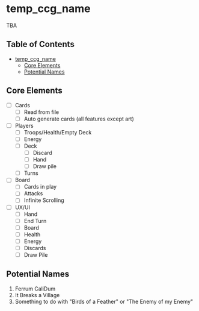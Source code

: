 # temp_ccg_name

TBA

## Table of Contents <!-- omit from toc -->

- [temp\_ccg\_name](#temp_ccg_name)
  - [Core Elements](#core-elements)
  - [Potential Names](#potential-names)

## Core Elements

- [ ] Cards
  - [ ] Read from file
  - [ ] Auto generate cards (all features except art)
- [ ] Players
  - [ ] Troops/Health/Empty Deck
  - [ ] Energy
  - [ ] Deck
    - [ ] Discard
    - [ ] Hand
    - [ ] Draw pile
  - [ ] Turns
- [ ] Board
  - [ ] Cards in play
  - [ ] Attacks
  - [ ] Infinite Scrolling
- [ ] UX/UI
  - [ ] Hand
  - [ ] End Turn
  - [ ] Board
  - [ ] Health
  - [ ] Energy
  - [ ] Discards
  - [ ] Draw Pile

## Potential Names

1. Ferrum CaliDum
2. It Breaks a Village
3. Something to do with "Birds of a Feather" or "The Enemy of my Enemy"
